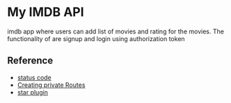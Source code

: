 # My IMDB API

imdb app where users can add list of movies and rating for the movies.
The functionality of are signup and login using authorization token

## Reference

- [status code](https://www.w3.org/Protocols/HTTP/HTRESP.html)
- [Creating private Routes](https://medium.com/@chiragmehta900/creating-protected-routes-in-react-js-with-react-router-v6-28f3a3ac53d)
- [star plugin](https://www.npmjs.com/package/react-simple-star-rating)
